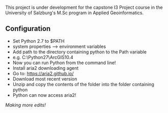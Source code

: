 This project is under development for the capstone I3 Project course in
the University of Salzburg's M.Sc program in Applied Geoinformatics.  

## Configuration
* Set Python 2.7 to $PATH
 * system properties --> environment variables
 * Add path to the directory containing python to the Path variable
  * e.g. C:\Python27\ArcGIS10.4
 * Now you can run Python from the command line!
* Install aria2 downloading agent
 * Go to: https://aria2.github.io/
 * Download most recent version
 * Unzip and copy the contents of the folder into the folder containing python
 * Python can now access aria2!

 *Making more edits!*
